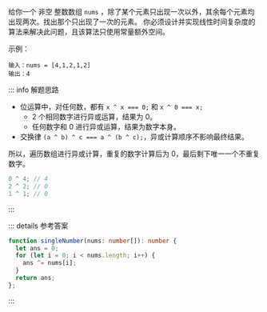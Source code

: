 给你一个 非空 整数数组 `nums` ，除了某个元素只出现一次以外，其余每个元素均出现两次。找出那个只出现了一次的元素。
你必须设计并实现线性时间复杂度的算法来解决此问题，且该算法只使用常量额外空间。

示例：

```
输入：nums = [4,1,2,1,2]
输出：4
```

::: info 解题思路
- 位运算中，对任何数，都有 `x ^ x === 0;` 和 `x ^ 0 === x;`
  - 2 个相同数字进行异或运算，结果为 0。
  - 任何数字和 0 进行异或运算，结果为数字本身。
- 交换律 `(a ^ b) ^ c === a ^ (b ^ c);`，异或计算顺序不影响最终结果。

所以，遍历数组进行异或计算，重复的数字计算后为 0，最后剩下唯一一个不重复数字。

```js
0 ^ 4; // 4
2 ^ 2; // 0
1 ^ 1; // 0
```
:::


::: details 参考答案
```ts
function singleNumber(nums: number[]): number {
  let ans = 0;
  for (let i = 0; i < nums.length; i++) {
    ans ^= nums[i];
  }
  return ans;
};
```
:::
